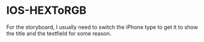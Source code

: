 # IOS-HEXToRGB

For the storyboard, I usually need to switch the iPhone type to get it to show the title and the textfield for some reason.
